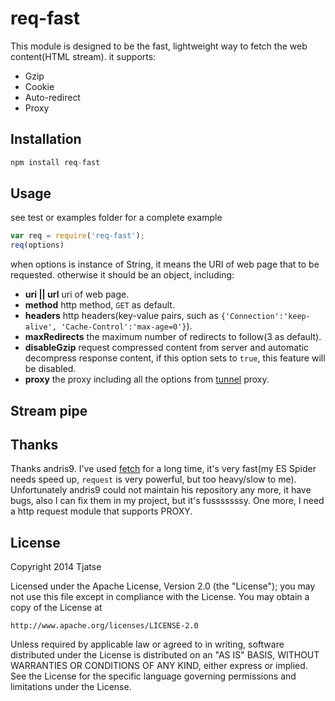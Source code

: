 # req-fast

This module is designed to be the fast, lightweight way to fetch the web content(HTML stream). it supports:
- Gzip
- Cookie
- Auto-redirect
- Proxy

## Installation
```javascript
npm install req-fast
```

## Usage
see test or examples folder for a complete example

```javascript
var req = require('req-fast');
req(options)
```
when options is instance of String, it means the URI of web page that to be requested.
otherwise it should be an object, including:
  * **uri || url** uri of web page.
  * **method** http method, `GET` as default.
  * **headers** http headers(key-value pairs, such as `{'Connection':'keep-alive', 'Cache-Control':'max-age=0'}`).
  * **maxRedirects** the maximum number of redirects to follow(3 as default).
  * **disableGzip** request compressed content from server and automatic decompress response content, if this option sets to `true`, this feature will be disabled.
  * **proxy** the proxy including all the options from [tunnel](https://www.npmjs.org/package/tunnel) proxy.

## Stream pipe

## Thanks
Thanks andris9. I've used [fetch](https://github.com/andris9/fetch) for a long time, it's very fast(my ES Spider needs speed up, `request` is
very powerful, but too heavy/slow to me). Unfortunately andris9 could not maintain his repository any more, it have bugs, also I can fix them
in my project, but it's fusssssssy. One more, I need a http request module that supports PROXY.

## License
Copyright 2014 Tjatse

Licensed under the Apache License, Version 2.0 (the "License");
you may not use this file except in compliance with the License.
You may obtain a copy of the License at

    http://www.apache.org/licenses/LICENSE-2.0

Unless required by applicable law or agreed to in writing, software
distributed under the License is distributed on an "AS IS" BASIS,
WITHOUT WARRANTIES OR CONDITIONS OF ANY KIND, either express or implied.
See the License for the specific language governing permissions and
limitations under the License.


